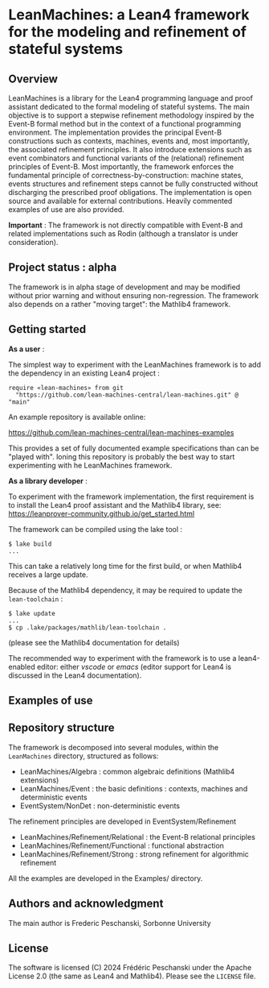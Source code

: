 # LeanMachines: a Lean4 framework for the modeling and refinement of stateful systems

## Overview

LeanMachines is a library for the Lean4 programming language and proof
assistant dedicated to the formal modeling of stateful systems.
The main objective is to support a stepwise refinement methodology 
inspired by the Event-B formal method but in the context of a functional
programming environment. The implementation provides the
principal Event-B constructions such as contexts, machines, events
and, most importantly, the associated refinement principles. It also
introduce extensions such as event combinators and
functional variants of the (relational) refinement principles of
Event-B. Most importantly, the framework enforces the fundamental principle of
correctness-by-construction: machine states, events structures
and refinement steps cannot be fully constructed without discharging
the prescribed proof obligations. The implementation is open source and
available for external contributions. Heavily commented examples of use are also provided.

**Important** : The framework is not directly compatible with Event-B
and related implementations such as Rodin 
(although a translator is under consideration).

## Project status : alpha

The framework is in alpha stage of development and may be modified without prior warning and without ensuring non-regression. The framework also depends on a rather "moving target": the Mathlib4 framework.

## Getting started

**As a user** :

The simplest way to experiment with the LeanMachines framework is
to add the dependency in an existing Lean4 project :

```lean
require «lean-machines» from git
  "https://github.com/lean-machines-central/lean-machines.git" @ "main"
```

An example repository is available online:

https://github.com/lean-machines-central/lean-machines-examples

This provides a set of fully documented example specifications than 
can be "played with". loning this repository is probably the best way to start experimenting with he LeanMachines framework.

**As a library developer** :

To experiment with the framework implementation, the first requirement is to install the Lean4 proof assistant and the Mathlib4 library, see: <https://leanprover-community.github.io/get_started.html>

The framework can be compiled using the lake tool :

```
$ lake build 
...
```

This can take a relatively long time for the first build, or when Mathlib4 receives a large update.

Because of the Mathlib4 dependency, it may be required to update the `lean-toolchain` :

```
$ lake update
...
$ cp .lake/packages/mathlib/lean-toolchain .
```
(please see the Mathlib4 documentation for details)

The recommended way to experiment with the framework is to use a
lean4-enabled editor: either *vscode* or *emacs*
(editor support for Lean4 is discussed in the Lean4 documentation).

## Examples of use


## Repository structure

The framework is decomposed into several modules, within the `LeanMachines` directory, structured as follows:

 - LeanMachines/Algebra : common algebraic definitions (Mathlib4 extensions)
 - LeanMachines/Event : the basic definitions : contexts, machines and deterministic events
 - EventSystem/NonDet : non-deterministic events

The refinement principles are developed in EventSystem/Refinement

 - LeanMachines/Refinement/Relational : the Event-B relational principles
 - LeanMachines/Refinement/Functional : functional abstraction
 - LeanMachines/Refinement/Strong : strong refinement for algorithmic refinement

All the examples are developed in the Examples/ directory.

## Authors and acknowledgment

The main author is Frederic Peschanski,  Sorbonne University

## License

The software is licensed (C) 2024 Frédéric Peschanski
under the Apache License 2.0  (the same as Lean4 and Mathlib4). Please see the `LICENSE` file.


